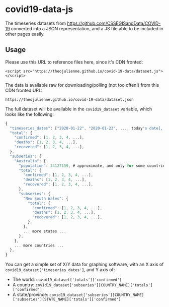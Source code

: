 # covid19-data-js

The timeseries datasets from https://github.com/CSSEGISandData/COVID-19 converted into a JSON representation, and a JS file able to be included in other pages easily.

## Usage

Please use this URL to reference files here, since it's CDN fronted:
```
<script src="https://theojulienne.github.io/covid-19-data/dataset.js"></script>
```

The data is available raw for downloading/polling (not too often!) from this CDN fronted URL:
```
https://theojulienne.github.io/covid-19-data/dataset.json
```

The full dataset will be available in the `covid19_dataset` variable, which looks like the following:
```js
{
  "timeseries_dates": ["2020-01-22", "2020-01-23", ..., today's date],
  "total": {
    "confirmed": [1, 2, 3, 4, ...],
    "deaths": [1, 2, 3, 4, ...],
    "recovered": [1, 2, 3, 4, ...],
  },
  "subseries": {
    "Australia": {
      "population": 24127159, # approximate, and only for some countries right now
      "total": {
        "confirmed": [1, 2, 3, 4, ...],
        "deaths": [1, 2, 3, 4, ...],
        "recovered": [1, 2, 3, 4, ...],
      },
      "subseries": {
        "New South Wales": {
          "total": {
            "confirmed": [1, 2, 3, 4, ...],
            "deaths": [1, 2, 3, 4, ...],
            "recovered": [1, 2, 3, 4, ...],
          },
        },
        ... more states ...
      },
    },
    ... more countries ...
  },
}
```

You can get a simple set of X/Y data for graphing software, with an X axis of `covid19_dataset['timeseries_dates']`, and Y axis of:
 * The world: `covid19_dataset['totals']['confirmed']`
 * A country: `covid19_dataset['subseries'][COUNTRY_NAME]['totals']['confirmed']`
 * A state/province: `covid19_dataset['subseries'][COUNTRY_NAME]['subseries'][STATE_NAME]['totals']['confirmed']`
